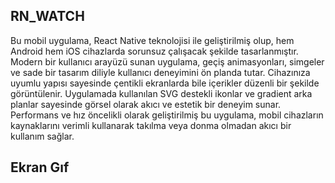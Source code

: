 ## RN_WATCH

Bu mobil uygulama, React Native teknolojisi ile geliştirilmiş olup, hem Android hem iOS cihazlarda sorunsuz çalışacak şekilde tasarlanmıştır.
Modern bir kullanıcı arayüzü sunan uygulama, geçiş animasyonları, simgeler ve sade bir tasarım diliyle kullanıcı deneyimini ön planda tutar.
Cihazınıza uyumlu yapısı sayesinde çentikli ekranlarda bile içerikler düzenli bir şekilde görüntülenir.
Uygulamada kullanılan SVG destekli ikonlar ve gradient arka planlar sayesinde görsel olarak akıcı ve estetik bir deneyim sunar.
Performans ve hız öncelikli olarak geliştirilmiş bu uygulama, mobil cihazların kaynaklarını verimli kullanarak takılma veya donma olmadan akıcı bir kullanım sağlar.

## Ekran Gıf
